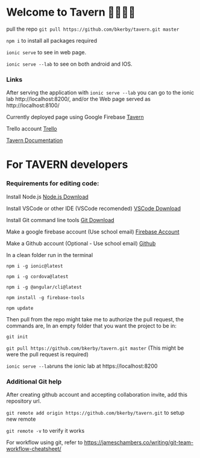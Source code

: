 # Welcome to Tavern 🍻🥃🥂🍷

pull the repo `git pull https://github.com/bkerby/tavern.git master`

`npm i` to install all packages required

`ionic serve` to see in web page.

`ionic serve --lab` to see on both android and IOS.

### Links

After serving the application with `ionic serve --lab` you can go to the ionic lab http://localhost:8200/,
and/or the Web page served as http://localhost:8100/

Currently deployed page using Google Firebase [Tavern](https://taverndev.firebaseapp.com/)

Trello account [Trello](https://trello.com/b/Aygo8osV/tavern)

[Tavern Documentation](https://bkerby.github.io/tavern/)

# For TAVERN developers 

### Requirements for editing code:

Install Node.js [Node.js Download](https://nodejs.org/en/)

Install VSCode or other IDE (VSCode recomended) [VSCode Download](https://code.visualstudio.com/download)

Install Git command line tools [Git Download](https://git-scm.com/downloads)

Make a google firebase account (Use school email) [Firebase Account](https://firebase.google.com/)

Make a Github account (Optional - Use school email) [Github](https://github.com/)

In a clean folder run in the terminal 

`npm i -g ionic@latest`

`npm i -g cordova@latest`

`npm i -g @angular/cli@latest`

`npm install -g firebase-tools`

`npm update`


Then pull from the repo might take me to authorize the pull request, the commands are,
In an empty folder that you want the project to be in:

`git init`

`git pull https://github.com/bkerby/tavern.git master` (This might be were the pull request is required)

`ionic serve --lab`runs the ionic lab at https://localhost:8200

### Additional Git help

After creating github account and accepting collaboration invite, add this repository url.

`git remote add origin https://github.com/bkerby/tavern.git` to setup new remote

`git remote -v` to verify it works

For workflow using git, refer to https://jameschambers.co/writing/git-team-workflow-cheatsheet/
